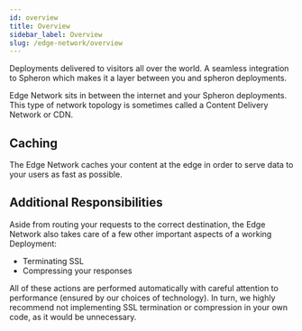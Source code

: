 ```yaml
---
id: overview
title: Overview
sidebar_label: Overview
slug: /edge-network/overview
---
```


Deployments delivered to visitors all over the world. A seamless integration to Spheron which makes it a layer between you and spheron deployments.

Edge Network sits in between the internet and your Spheron deployments. This type of network topology is sometimes called a Content Delivery Network or CDN.

## Caching

The Edge Network caches your content at the edge in order to serve data to your users as fast as possible.

## Additional Responsibilities

Aside from routing your requests to the correct destination, the Edge Network also takes care of a few other important aspects of a working Deployment:

- Terminating SSL
- Compressing your responses

All of these actions are performed automatically with careful attention to performance (ensured by our choices of technology). In turn, we highly recommend not implementing SSL termination or compression in your own code, as it would be unnecessary.

